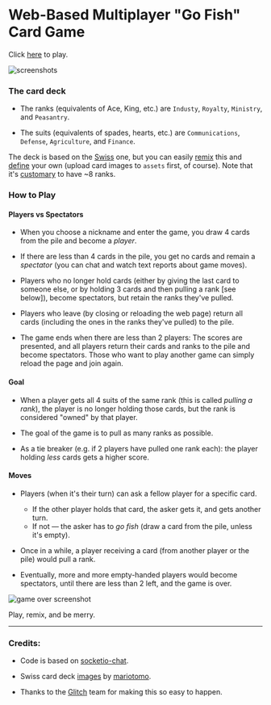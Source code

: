 # Web-Based Multiplayer "Go Fish" Card Game

Click [here](https://go-fish.glitch.me/) to play.

![screenshots](https://cdn.glitch.com/ccb30db3-78cd-46da-af4b-a75cabfc5233%2Fgo-fish.gif?1493327705893)

### The card deck


* The ranks (equivalents of Ace, King, etc.) are `Industy`, `Royalty`,
`Ministry`, and `Peasantry`.

* The suits (equivalents of spades, hearts, etc.) are `Communications`, `Defense`, `Agriculture`, and `Finance`.

The deck is based on the [Swiss](https://en.wikipedia.org/wiki/Swiss_playing_cards) one, but you can easily
[remix](https://glitch.com/~go-fish) this and [define](https://go-fish.glitch.me/deck.json) your own (upload card images to `assets` first, of course). Note that it's [customary](https://en.wikipedia.org/wiki/Quartets_(card_game)) to have ~8 ranks.

### How to Play

#### Players vs Spectators
* When you choose a nickname and enter the game, you draw 4 cards from the
  pile and become a *player*.

* If there are less than 4 cards in the pile, you get no cards and remain
  a *spectator* (you can chat and watch text reports about game moves).
  
* Players who no longer hold cards (either by giving the last card to
  someone else, or by holding 3 cards and then pulling a rank [see below]),
  become spectators, but retain the ranks they've pulled.
  
* Players who leave (by closing or reloading the web page) return all cards
  (including the ones in the ranks they've pulled) to the pile.
  
* The game ends when there are less than 2 players: The scores are presented,
  and all players return their cards and ranks to the pile and become
  spectators. Those who want to play another game can simply reload the
  page and join again.

#### Goal
  
* When a player gets all 4 suits of the same rank (this is called  *pulling
  a rank*), the player is no longer holding those cards, but the rank is
  considered "owned" by that player.
  
* The goal of the game is to pull as many ranks as possible.

* As a tie breaker (e.g. if 2 players have pulled one rank each):
  the player holding *less* cards gets a higher score.

#### Moves
* Players (when it's their turn) can ask a fellow player for a specific
  card.
  * If the other player holds that card, the asker gets it, and gets another
    turn.
  * If not &mdash; the asker has to *go fish* (draw a card from the pile,
    unless it's empty).
    
* Once in a while, a player receiving a card (from another player or the
  pile) would pull a rank.
  
* Eventually, more and more empty-handed players would become spectators,
  until there are less than 2 left, and the game is over.

![game over screenshot](https://cdn.glitch.com/ccb30db3-78cd-46da-af4b-a75cabfc5233%2Fgame-over.png?1493329682733)

Play, remix, and be merry.

----

### Credits:

* Code is based on [socketio-chat](https://glitch.com/~socketio-chat).

* Swiss card deck
  [images](https://openclipart.org/detail/175474/swiss-card-deck-xvii)
  by [mariotomo](https://openclipart.org/user-detail/mariotomo).

* Thanks to the [Glitch](https://glitch.com/) team for making this so
  easy to happen.